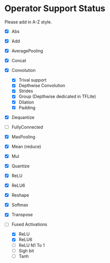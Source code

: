 Operator Support Status
=======================

Please add in A-Z style.

- [x] Abs
- [x] Add
- [x] AveragePooling
- [x] Concat
- [x] Convolution
    - [x] Trival support
    - [x] Depthwise Convolution
    - [x] Strides
    - [x] Group (Depthwise dedicated in TFLite)
    - [x] Dilation
    - [x] Padding
- [x] Dequantize
- [ ] FullyConnected
- [x] MaxPooling
- [x] Mean (reduce)
- [x] Mul
- [x] Quantize
- [x] ReLU
- [x] ReLU6
- [x] Reshape
- [x] Softmax
- [x] Transpose

- [ ] Fused Activations
    - [x] ReLU
    - [x] ReLU6
    - [ ] ReLU N1 To 1
    - [ ] Sigh bit
    - [ ] Tanh
